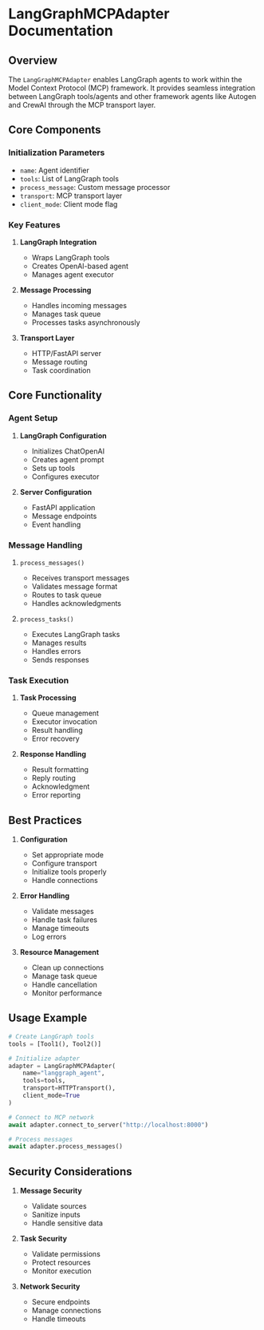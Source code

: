 # LangGraphMCPAdapter Documentation

## Overview
The `LangGraphMCPAdapter` enables LangGraph agents to work within the Model Context Protocol (MCP) framework. It provides seamless integration between LangGraph tools/agents and other framework agents like Autogen and CrewAI through the MCP transport layer.

## Core Components

### Initialization Parameters
- `name`: Agent identifier
- `tools`: List of LangGraph tools
- `process_message`: Custom message processor
- `transport`: MCP transport layer
- `client_mode`: Client mode flag

### Key Features
1. **LangGraph Integration**
   - Wraps LangGraph tools
   - Creates OpenAI-based agent
   - Manages agent executor

2. **Message Processing**
   - Handles incoming messages
   - Manages task queue
   - Processes tasks asynchronously

3. **Transport Layer**
   - HTTP/FastAPI server
   - Message routing
   - Task coordination

## Core Functionality

### Agent Setup
1. **LangGraph Configuration**
   - Initializes ChatOpenAI
   - Creates agent prompt
   - Sets up tools
   - Configures executor

2. **Server Configuration**
   - FastAPI application
   - Message endpoints
   - Event handling

### Message Handling
1. `process_messages()`
   - Receives transport messages
   - Validates message format
   - Routes to task queue
   - Handles acknowledgments

2. `process_tasks()`
   - Executes LangGraph tasks
   - Manages results
   - Handles errors
   - Sends responses

### Task Execution
1. **Task Processing**
   - Queue management
   - Executor invocation
   - Result handling
   - Error recovery

2. **Response Handling**
   - Result formatting
   - Reply routing
   - Acknowledgment
   - Error reporting

## Best Practices

1. **Configuration**
   - Set appropriate mode
   - Configure transport
   - Initialize tools properly
   - Handle connections

2. **Error Handling**
   - Validate messages
   - Handle task failures
   - Manage timeouts
   - Log errors

3. **Resource Management**
   - Clean up connections
   - Manage task queue
   - Handle cancellation
   - Monitor performance

## Usage Example
```python
# Create LangGraph tools
tools = [Tool1(), Tool2()]

# Initialize adapter
adapter = LangGraphMCPAdapter(
    name="langgraph_agent",
    tools=tools,
    transport=HTTPTransport(),
    client_mode=True
)

# Connect to MCP network
await adapter.connect_to_server("http://localhost:8000")

# Process messages
await adapter.process_messages()
```

## Security Considerations

1. **Message Security**
   - Validate sources
   - Sanitize inputs
   - Handle sensitive data

2. **Task Security**
   - Validate permissions
   - Protect resources
   - Monitor execution

3. **Network Security**
   - Secure endpoints
   - Manage connections
   - Handle timeouts